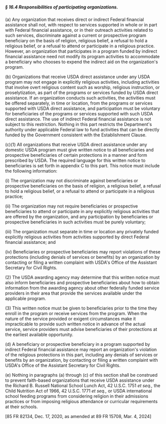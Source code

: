 ##### § 16.4 Responsibilities of participating organizations. #####

(a) Any organization that receives direct or indirect Federal financial assistance shall not, with respect to services supported in whole or in part with Federal financial assistance, or in their outreach activities related to such services, discriminate against a current or prospective program beneficiary on the basis of religion, religious belief, a refusal to hold a religious belief, or a refusal to attend or participate in a religious practice. However, an organization that participates in a program funded by indirect financial assistance need not modify its program activities to accommodate a beneficiary who chooses to expend the indirect aid on the organization's program.

(b) Organizations that receive USDA direct assistance under any USDA program may not engage in explicitly religious activities, including activities that involve overt religious content such as worship, religious instruction, or proselytization, as part of the programs or services funded by USDA direct assistance. If an organization conducts such activities, the activities must be offered separately, in time or location, from the programs or services supported with USDA direct assistance, and participation must be voluntary for beneficiaries of the programs or services supported with such USDA direct assistance. The use of indirect Federal financial assistance is not subject to this restriction. Nothing in this part restricts the Department's authority under applicable Federal law to fund activities that can be directly funded by the Government consistent with the Establishment Clause.

(c)(1) All organizations that receive USDA direct assistance under any domestic USDA program must give written notice to all beneficiaries and prospective beneficiaries of certain protections in a manner and form prescribed by USDA. The required language for this written notice to beneficiaries is set forth in appendix C to this part. This notice must include the following information:

(i) The organization may not discriminate against beneficiaries or prospective beneficiaries on the basis of religion, a religious belief, a refusal to hold a religious belief, or a refusal to attend or participate in a religious practice;

(ii) The organization may not require beneficiaries or prospective beneficiaries to attend or participate in any explicitly religious activities that are offered by the organization, and any participation by beneficiaries or prospective beneficiaries in such activities must be purely voluntary;

(iii) The organization must separate in time or location any privately funded explicitly religious activities from activities supported by direct Federal financial assistance; and

(iv) Beneficiaries or prospective beneficiaries may report violations of these protections (including denials of services or benefits) by an organization by contacting or filing a written complaint with USDA's Office of the Assistant Secretary for Civil Rights.

(2) The USDA awarding agency may determine that this written notice must also inform beneficiaries and prospective beneficiaries about how to obtain information from the awarding agency about other federally funded service providers in their area that provide the services available under the applicable program.

(3) This written notice must be given to beneficiaries prior to the time they enroll in the program or receive services from the program. When the nature of the service provided or exigent circumstances make it impracticable to provide such written notice in advance of the actual service, service providers must advise beneficiaries of their protections at the earliest available opportunity.

(d) A beneficiary or prospective beneficiary in a program supported by indirect Federal financial assistance may report an organization's violation of the religious protections in this part, including any denials of services or benefits by an organization, by contacting or filing a written complaint with USDA's Office of the Assistant Secretary for Civil Rights.

(e) Nothing in paragraphs (a) through (c) of this section shall be construed to prevent faith-based organizations that receive USDA assistance under the Richard B. Russell National School Lunch Act, 42 U.S.C. 1751 *et seq.,* the Child Nutrition Act of 1966, 42 U.S.C. 1771 *et seq.,* or USDA international school feeding programs from considering religion in their admissions practices or from imposing religious attendance or curricular requirements at their schools.

[85 FR 82134, Dec. 17, 2020, as amended at 89 FR 15708, Mar. 4, 2024]